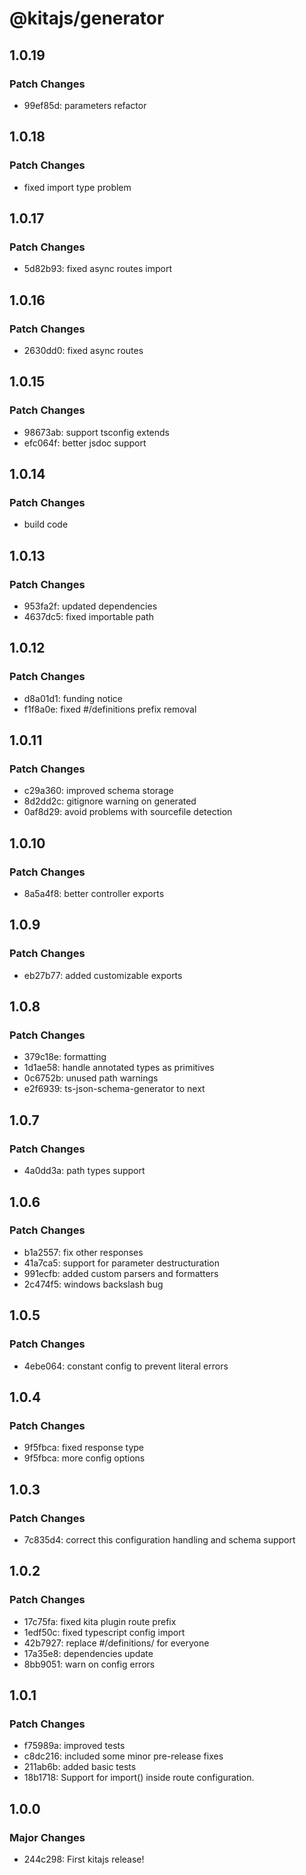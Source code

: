 # @kitajs/generator

## 1.0.19

### Patch Changes

- 99ef85d: parameters refactor

## 1.0.18

### Patch Changes

- fixed import type problem

## 1.0.17

### Patch Changes

- 5d82b93: fixed async routes import

## 1.0.16

### Patch Changes

- 2630dd0: fixed async routes

## 1.0.15

### Patch Changes

- 98673ab: support tsconfig extends
- efc064f: better jsdoc support

## 1.0.14

### Patch Changes

- build code

## 1.0.13

### Patch Changes

- 953fa2f: updated dependencies
- 4637dc5: fixed importable path

## 1.0.12

### Patch Changes

- d8a01d1: funding notice
- f1f8a0e: fixed #/definitions prefix removal

## 1.0.11

### Patch Changes

- c29a360: improved schema storage
- 8d2dd2c: gitignore warning on generated
- 0af8d29: avoid problems with sourcefile detection

## 1.0.10

### Patch Changes

- 8a5a4f8: better controller exports

## 1.0.9

### Patch Changes

- eb27b77: added customizable exports

## 1.0.8

### Patch Changes

- 379c18e: formatting
- 1d1ae58: handle annotated types as primitives
- 0c6752b: unused path warnings
- e2f6939: ts-json-schema-generator to next

## 1.0.7

### Patch Changes

- 4a0dd3a: path types support

## 1.0.6

### Patch Changes

- b1a2557: fix other responses
- 41a7ca5: support for parameter destructuration
- 991ecfb: added custom parsers and formatters
- 2c474f5: windows backslash bug

## 1.0.5

### Patch Changes

- 4ebe064: constant config to prevent literal errors

## 1.0.4

### Patch Changes

- 9f5fbca: fixed response type
- 9f5fbca: more config options

## 1.0.3

### Patch Changes

- 7c835d4: correct this configuration handling and schema support

## 1.0.2

### Patch Changes

- 17c75fa: fixed kita plugin route prefix
- 1edf50c: fixed typescript config import
- 42b7927: replace #/definitions/ for everyone
- 17a35e8: dependencies update
- 8bb9051: warn on config errors

## 1.0.1

### Patch Changes

- f75989a: improved tests
- c8dc216: included some minor pre-release fixes
- 211ab6b: added basic tests
- 18b1718: Support for import() inside route configuration.

## 1.0.0

### Major Changes

- 244c298: First kitajs release!
